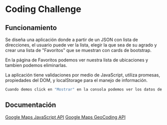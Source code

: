 # Coding Challenge

## Funcionamiento
Se diseña una aplicación donde a partir de un JSON con lista de direcciones, el usuario puede ver la lista, elegir la que sea de su agrado y crear una lista de "Favoritos" que se muestran con cards de bootstrap.

En la página de Favoritos podemos ver nuestra lista de ubicaciones y tambien podemos eliminarlas.

La aplicación tiene validaciones por medio de JavaScript, utiliza promesas, propiedades del DOM, y localStorage para el manejo de información.

```bash
Cuando demos click en "Mostrar" en la consola podemos ver los datos de latitud y longitud, que teniendo la API key de GoogleMaps API y GeoCoding API, podríamos refrescar el mapa de manera automatica. REVISAR CONSOLA AL DAR CLICK EN "MOSTRAR"
```

## Documentación
[Google Maps JavaScript API](https://developers.google.com/maps/documentation/javascript) [Google Maps GeoCoding API](https://developers.google.com/maps/documentation/geocoding/start)
